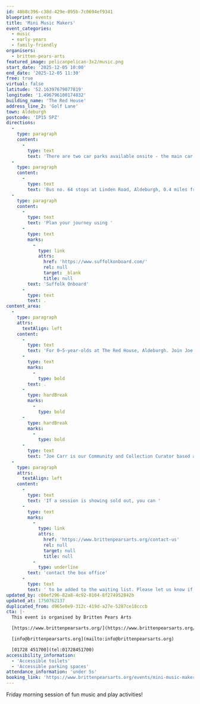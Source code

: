 ```yaml
---
id: 48b8c396-c38d-429e-895b-7c0694ef9341
blueprint: events
title: 'Mini Music Makers'
event_categories:
  - music
  - early-years
  - family-friendly
organisers:
  - britten-pears-arts
featured_image: pelicanpelican-3x2/music.png
start_date: '2025-12-05 10:00'
end_date: '2025-12-05 11:30'
free: true
virtual: false
latitude: '52.16397679077819'
longitude: '1.496796100174832'
building_name: 'The Red House'
address_line_2: 'Golf Lane'
town: Aldeburgh
postcode: 'IP15 5PZ'
directions:
  -
    type: paragraph
    content:
      -
        type: text
        text: 'There are two car parks available onsite - the main car park is via the main circular drive and the overflow car park is the next turning on the left. There is a disabled space in car park 2.'
  -
    type: paragraph
    content:
      -
        type: text
        text: 'Bus no. 64 stops at Linden Road, Aldeburgh, 0.4 miles from The Red House, running hourly to and from Saxmundham, Wickham Market, Woodbridge and Ipswich. '
  -
    type: paragraph
    content:
      -
        type: text
        text: 'Plan your journey using '
      -
        type: text
        marks:
          -
            type: link
            attrs:
              href: 'https://www.suffolkonboard.com/'
              rel: null
              target: _blank
              title: null
        text: 'Suffolk Onboard'
      -
        type: text
        text: .
content_area:
  -
    type: paragraph
    attrs:
      textAlign: left
    content:
      -
        type: text
        text: 'For 0–5-year-olds at The Red House, Aldeburgh. Join Joe and friends for singing and creative play; great for the little ones to learn social skills, turn-taking, sharing and of course, how to have fun'
      -
        type: text
        marks:
          -
            type: bold
        text: .
      -
        type: hardBreak
        marks:
          -
            type: bold
      -
        type: hardBreak
        marks:
          -
            type: bold
      -
        type: text
        text: "Joe Carr is our Community and Collection Curator based at The Red House as part of our Community Team. He aims to bring education and enrichment to people's lives by engaging them through music and heritage, working closely with schools, families and young people. He launched the first Mini Music Makers in 2017. As a guitarist he aims to bring a range of musical styles to Mini Music Makers sessions each week, from traditional nursery rhymes to blues, rock and roll, and new music."
  -
    type: paragraph
    attrs:
      textAlign: left
    content:
      -
        type: text
        text: 'If a session is showing sold out, you can '
      -
        type: text
        marks:
          -
            type: link
            attrs:
              href: 'https://www.brittenpearsarts.org/contact-us'
              rel: null
              target: null
              title: null
          -
            type: underline
        text: 'contact the box office'
      -
        type: text
        text: ' to be added to the waiting list. Please let us know if you can no longer make a session, so the place can be offered to another music maker.'
updated_by: c86ef296-82a8-4c92-8104-8f274952842b
updated_at: 1750762137
duplicated_from: d965e0e9-312c-419d-a27e-5287ce18cccb
cta: |-
  This event is organised by Britten Pears Arts

  [https://www.brittenpearsarts.org/](https://www.brittenpearsarts.org/)

  [info@brittenpearsarts.org](mailto:info@brittenpearsarts.org)

  [01728 451700](tel:01728451700)
accessibility_information:
  - 'Accessible toilets'
  - 'Accessible parking spaces'
attendance_information: 'under 5s'
booking_link: 'https://www.brittenpearsarts.org/events/mini-music-makers'
---
```

Friday morning session of fun music and play activities!